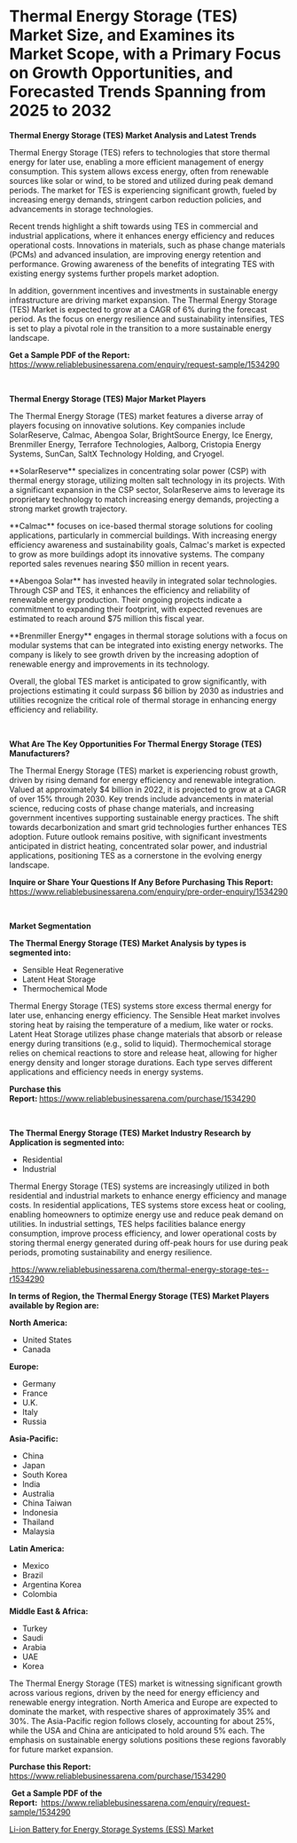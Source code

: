 <p><h1>Thermal Energy Storage (TES) Market Size, and Examines its Market Scope, with a Primary Focus on Growth Opportunities, and Forecasted Trends Spanning from 2025 to 2032</h1></p><p><strong>Thermal Energy Storage (TES) Market Analysis and Latest Trends</strong></p>
<p><p>Thermal Energy Storage (TES) refers to technologies that store thermal energy for later use, enabling a more efficient management of energy consumption. This system allows excess energy, often from renewable sources like solar or wind, to be stored and utilized during peak demand periods. The market for TES is experiencing significant growth, fueled by increasing energy demands, stringent carbon reduction policies, and advancements in storage technologies. </p><p>Recent trends highlight a shift towards using TES in commercial and industrial applications, where it enhances energy efficiency and reduces operational costs. Innovations in materials, such as phase change materials (PCMs) and advanced insulation, are improving energy retention and performance. Growing awareness of the benefits of integrating TES with existing energy systems further propels market adoption. </p><p>In addition, government incentives and investments in sustainable energy infrastructure are driving market expansion. The Thermal Energy Storage (TES) Market is expected to grow at a CAGR of 6% during the forecast period. As the focus on energy resilience and sustainability intensifies, TES is set to play a pivotal role in the transition to a more sustainable energy landscape.</p></p>
<p><strong>Get a Sample PDF of the Report:&nbsp;</strong> <a href="https://www.reliablebusinessarena.com/enquiry/request-sample/1534290?utm_campaign=3183&utm_medium=2&utm_source=Github&utm_content=ia&utm_term=07042025&utm_id=thermal-energy-storage-tes">https://www.reliablebusinessarena.com/enquiry/request-sample/1534290</a></p>
<p>&nbsp;</p>
<p><strong>Thermal Energy Storage (TES) Major Market Players</strong></p>
<p><p>The Thermal Energy Storage (TES) market features a diverse array of players focusing on innovative solutions. Key companies include SolarReserve, Calmac, Abengoa Solar, BrightSource Energy, Ice Energy, Brenmiller Energy, Terrafore Technologies, Aalborg, Cristopia Energy Systems, SunCan, SaltX Technology Holding, and Cryogel.</p><p>**SolarReserve** specializes in concentrating solar power (CSP) with thermal energy storage, utilizing molten salt technology in its projects. With a significant expansion in the CSP sector, SolarReserve aims to leverage its proprietary technology to match increasing energy demands, projecting a strong market growth trajectory.</p><p>**Calmac** focuses on ice-based thermal storage solutions for cooling applications, particularly in commercial buildings. With increasing energy efficiency awareness and sustainability goals, Calmac's market is expected to grow as more buildings adopt its innovative systems. The company reported sales revenues nearing $50 million in recent years.</p><p>**Abengoa Solar** has invested heavily in integrated solar technologies. Through CSP and TES, it enhances the efficiency and reliability of renewable energy production. Their ongoing projects indicate a commitment to expanding their footprint, with expected revenues are estimated to reach around $75 million this fiscal year.</p><p>**Brenmiller Energy** engages in thermal storage solutions with a focus on modular systems that can be integrated into existing energy networks. The company is likely to see growth driven by the increasing adoption of renewable energy and improvements in its technology.</p><p>Overall, the global TES market is anticipated to grow significantly, with projections estimating it could surpass $6 billion by 2030 as industries and utilities recognize the critical role of thermal storage in enhancing energy efficiency and reliability.</p></p>
<p>&nbsp;</p>
<p><strong>What Are The Key Opportunities For Thermal Energy Storage (TES) Manufacturers?</strong></p>
<p><p>The Thermal Energy Storage (TES) market is experiencing robust growth, driven by rising demand for energy efficiency and renewable integration. Valued at approximately $4 billion in 2022, it is projected to grow at a CAGR of over 15% through 2030. Key trends include advancements in material science, reducing costs of phase change materials, and increasing government incentives supporting sustainable energy practices. The shift towards decarbonization and smart grid technologies further enhances TES adoption. Future outlook remains positive, with significant investments anticipated in district heating, concentrated solar power, and industrial applications, positioning TES as a cornerstone in the evolving energy landscape.</p></p>
<p><strong>Inquire or Share Your Questions If Any Before Purchasing This Report:</strong> <a href="https://www.reliablebusinessarena.com/enquiry/pre-order-enquiry/1534290?utm_campaign=3183&utm_medium=2&utm_source=Github&utm_content=ia&utm_term=07042025&utm_id=thermal-energy-storage-tes">https://www.reliablebusinessarena.com/enquiry/pre-order-enquiry/1534290</a></p>
<p>&nbsp;</p>
<p><strong>Market Segmentation</strong></p>
<p><strong>The Thermal Energy Storage (TES) Market Analysis by types is segmented into:</strong></p>
<p><ul><li>Sensible Heat Regenerative</li><li>Latent Heat Storage</li><li>Thermochemical Mode</li></ul></p>
<p><p>Thermal Energy Storage (TES) systems store excess thermal energy for later use, enhancing energy efficiency. The Sensible Heat market involves storing heat by raising the temperature of a medium, like water or rocks. Latent Heat Storage utilizes phase change materials that absorb or release energy during transitions (e.g., solid to liquid). Thermochemical storage relies on chemical reactions to store and release heat, allowing for higher energy density and longer storage durations. Each type serves different applications and efficiency needs in energy systems.</p></p>
<p><strong>Purchase this Report:&nbsp;</strong><a href="https://www.reliablebusinessarena.com/purchase/1534290?utm_campaign=3183&utm_medium=2&utm_source=Github&utm_content=ia&utm_term=07042025&utm_id=thermal-energy-storage-tes">https://www.reliablebusinessarena.com/purchase/1534290</a></p>
<p>&nbsp;</p>
<p><strong>The Thermal Energy Storage (TES) Market Industry Research by Application is segmented into:</strong></p>
<p><ul><li>Residential</li><li>Industrial</li></ul></p>
<p><p>Thermal Energy Storage (TES) systems are increasingly utilized in both residential and industrial markets to enhance energy efficiency and manage costs. In residential applications, TES systems store excess heat or cooling, enabling homeowners to optimize energy use and reduce peak demand on utilities. In industrial settings, TES helps facilities balance energy consumption, improve process efficiency, and lower operational costs by storing thermal energy generated during off-peak hours for use during peak periods, promoting sustainability and energy resilience.</p></p>
<p><a href="https://www.reliablebusinessarena.com/thermal-energy-storage-tes--r1534290?utm_campaign=3183&utm_medium=2&utm_source=Github&utm_content=ia&utm_term=07042025&utm_id=thermal-energy-storage-tes">&nbsp;https://www.reliablebusinessarena.com/thermal-energy-storage-tes--r1534290</a></p>
<p><strong>In terms of Region, the Thermal Energy Storage (TES) Market Players available by Region are:</strong></p>
<p>
    <p> <strong> North America: </strong>
        <ul>
            <li>United States</li>
            <li>Canada</li>
        </ul>
        </p> 
    <p> <strong> Europe: </strong>
        <ul>
            <li>Germany</li>
            <li>France</li>
            <li>U.K.</li>
            <li>Italy</li>
            <li>Russia</li>
        </ul>
        </p> 
    <p> <strong> Asia-Pacific: </strong>
        <ul>
            <li>China</li>
            <li>Japan</li>
            <li>South Korea</li>
            <li>India</li>
            <li>Australia</li>
            <li>China Taiwan</li>
            <li>Indonesia</li>
            <li>Thailand</li>
            <li>Malaysia</li>
        </ul>
        </p> 
    <p> <strong> Latin America: </strong>
        <ul>
            <li>Mexico</li>
            <li>Brazil</li>
            <li>Argentina Korea</li>
            <li>Colombia</li>
        </ul>
        </p> 
    <p> <strong> Middle East & Africa: </strong>
        <ul>
            <li>Turkey</li>
            <li>Saudi</li>
            <li>Arabia</li>
            <li>UAE</li>
            <li>Korea</li>
        </ul>
    </p>
    </p>
<p><p>The Thermal Energy Storage (TES) market is witnessing significant growth across various regions, driven by the need for energy efficiency and renewable energy integration. North America and Europe are expected to dominate the market, with respective shares of approximately 35% and 30%. The Asia-Pacific region follows closely, accounting for about 25%, while the USA and China are anticipated to hold around 5% each. The emphasis on sustainable energy solutions positions these regions favorably for future market expansion.</p></p>
<p><strong>Purchase this Report: </strong><a href="https://www.reliablebusinessarena.com/purchase/1534290?utm_campaign=3183&utm_medium=2&utm_source=Github&utm_content=ia&utm_term=07042025&utm_id=thermal-energy-storage-tes">https://www.reliablebusinessarena.com/purchase/1534290</a></p>
<p>&nbsp;<strong>Get a Sample PDF of the Report:&nbsp;&nbsp;</strong><a href="https://www.reliablebusinessarena.com/enquiry/request-sample/1534290?utm_campaign=3183&utm_medium=2&utm_source=Github&utm_content=ia&utm_term=07042025&utm_id=thermal-energy-storage-tes">https://www.reliablebusinessarena.com/enquiry/request-sample/1534290</a></p>
<p><strong></strong></p>
<p><p><a href="https://github.com/nacrehuipie/Market-Research-Report-List-1/blob/main/li-ion-battery-for-energy-storage-systems-ess-market.md?utm_campaign=3183&utm_medium=2&utm_source=Github&utm_content=ia&utm_term=07042025&utm_id=thermal-energy-storage-tes">Li-ion Battery for Energy Storage Systems (ESS) Market</a></p></p>